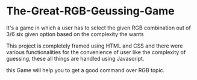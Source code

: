 # The-Great-RGB-Geussing-Game

It's a game in which a user has to select the given RGB combination out of 3/6 six given option based on the complexity the wants

This project is completely framed using HTML and CSS and there were various functionalities for the convenience of user like the complexity of guessing, these all things are handled using Javascript.

this Game will help you to get a good command over RGB topic.
